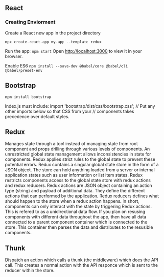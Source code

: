 ## React

### Creating Enviorment

Create a React new app in the project directory

`npx create-react-app my-app --template redux`

Run the app:
`npm start`
Open [http://localhost:3000](http://localhost:3000) to view it in your browser.

Enable ES6
`npm install --save-dev @babel/core @babel/cli @babel/preset-env`

## Bootstrap

`npm install bootstrap`

Index.js must include:
import 'bootstrap/dist/css/bootstrap.css';
// Put any other imports below so that CSS from your
// components takes precedence over default styles.

## Redux

Manages state through a tool instead of managing state from root component and props drilling through various levels of components. An unrestricted global state management allows inconsistencies in state for components. Redux applies strict rules to the global state to prevent these potential errors.
Redux contains a singular global state store in the form of a JSON object. The store can hold anything loaded from a server or internal application states such as user information or list item states. Redux restricts components access to the global state store with redux actions and redux reducers.
Redux actions are JSON object containing an action type (string) and payload of additional data. They define the different actions that can performed by the application. Redux reducers defines what should happen to the store when a redux action happens. In short, components can only interact with the state by triggering Redux actions. This is refered to as a unidirectional data flow.
If you plan on resusing components with different data throughout the app, then have all data connected to a parent component container which is connected to the store. This container then parses the data and distributes to the resusible components.

## Thunk

Dispatch an action which calls a thunk (the middleware) which does the API call. This creates a normal action with the API responce which is sent to the reducer within the store.
